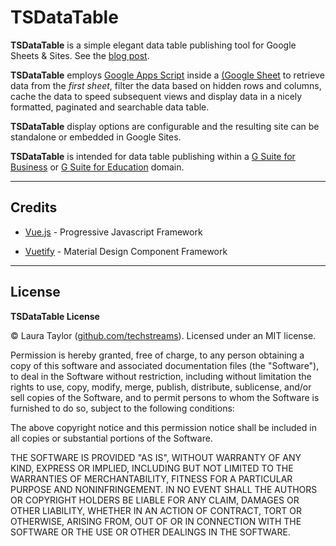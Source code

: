 # TSDataTable

**TSDataTable** is a simple elegant data table publishing tool for Google Sheets &amp; Sites.  See the [blog post](https://medium.com/@techstreams/tsdatatable-simple-elegant-data-tables-for-google-sheets-sites-28ccd35385d0).


**TSDataTable** employs [Google Apps Script](https://developers.google.com/apps-script) inside a [(Google Sheet](https://www.google.com/sheets/about/) to retrieve data from the *first sheet*, filter the data based on hidden rows and columns, cache the data to speed subsequent views and display data in a nicely formatted, paginated and searchable data table. 

**TSDataTable** display options are configurable and the resulting site can be standalone or embedded in Google Sites.

**TSDataTable** is intended for data table publishing within a [G Suite for Business](https://gsuite.google.com/solutions/) or [G Suite for Education](https://edu.google.com/products/gsuite-for-education) domain.

---

## Credits

* [Vue.js](https://vuejs.org) - Progressive Javascript Framework

* [Vuetify](https://vuetifyjs.com) - Material Design Component Framework

---

## License

**TSDataTable License**

© Laura Taylor ([github.com/techstreams](https://github.com/techstreams)). Licensed under an MIT license.

Permission is hereby granted, free of charge, to any person obtaining a copy of this software and associated documentation files (the "Software"), to deal in the Software without restriction, including without limitation the rights to use, copy, modify, merge, publish, distribute, sublicense, and/or sell copies of the Software, and to permit persons to whom the Software is furnished to do so, subject to the following conditions:

The above copyright notice and this permission notice shall be included in all copies or substantial portions of the Software.

THE SOFTWARE IS PROVIDED "AS IS", WITHOUT WARRANTY OF ANY KIND, EXPRESS OR IMPLIED, INCLUDING BUT NOT LIMITED TO THE WARRANTIES OF MERCHANTABILITY, FITNESS FOR A PARTICULAR PURPOSE AND NONINFRINGEMENT. IN NO EVENT SHALL THE AUTHORS OR COPYRIGHT HOLDERS BE LIABLE FOR ANY CLAIM, DAMAGES OR OTHER LIABILITY, WHETHER IN AN ACTION OF CONTRACT, TORT OR OTHERWISE, ARISING FROM, OUT OF OR IN CONNECTION WITH THE SOFTWARE OR THE USE OR OTHER DEALINGS IN THE SOFTWARE.

